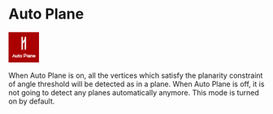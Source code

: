 # Auto Plane

![](../.gitbook/assets/autoplane.jpg)

When Auto Plane is on, all the vertices which satisfy the planarity constraint of angle threshold will be detected as in a plane. When Auto Plane is off, it is not going to detect any planes automatically anymore. This mode is turned on by default.

